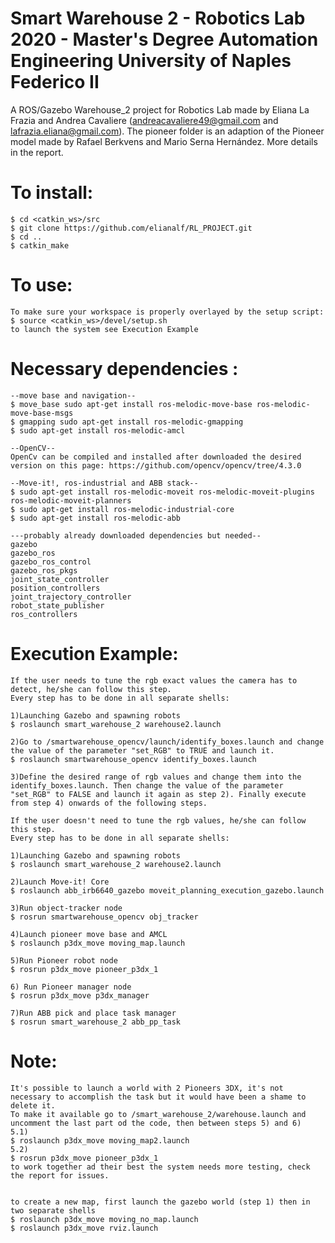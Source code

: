 # Smart Warehouse 2 - Robotics Lab 2020 - Master's Degree Automation Engineering University of Naples Federico II  

A ROS/Gazebo Warehouse_2 project for Robotics Lab made by Eliana La Frazia and Andrea Cavaliere (andreacavaliere49@gmail.com and lafrazia.eliana@gmail.com). The pioneer folder is an adaption of the Pioneer model made by Rafael Berkvens and Mario Serna Hernández. 
More details in the report.


# To install:
```
$ cd <catkin_ws>/src
$ git clone https://github.com/elianalf/RL_PROJECT.git 
$ cd ..
$ catkin_make
```

# To use:
```
To make sure your workspace is properly overlayed by the setup script:
$ source <catkin_ws>/devel/setup.sh
to launch the system see Execution Example

```
# Necessary dependencies :

```
--move base and navigation-- 
$ move_base sudo apt-get install ros-melodic-move-base ros-melodic-move-base-msgs 
$ gmapping sudo apt-get install ros-melodic-gmapping
$ sudo apt-get install ros-melodic-amcl

--OpenCV--
OpenCv can be compiled and installed after downloaded the desired version on this page: https://github.com/opencv/opencv/tree/4.3.0

--Move-it!, ros-industrial and ABB stack--
$ sudo apt-get install ros-melodic-moveit ros-melodic-moveit-plugins ros-melodic-moveit-planners
$ sudo apt-get install ros-melodic-industrial-core
$ sudo apt-get install ros-melodic-abb

---probably already downloaded dependencies but needed--
gazebo
gazebo_ros
gazebo_ros_control
gazebo_ros_pkgs
joint_state_controller
position_controllers
joint_trajectory_controller
robot_state_publisher
ros_controllers
```

# Execution Example:
```
If the user needs to tune the rgb exact values the camera has to detect, he/she can follow this step.
Every step has to be done in all separate shells:

1)Launching Gazebo and spawning robots
$ roslaunch smart_warehouse_2 warehouse2.launch

2)Go to /smartwarehouse_opencv/launch/identify_boxes.launch and change the value of the parameter "set_RGB" to TRUE and launch it.
$ roslaunch smartwarehouse_opencv identify_boxes.launch

3)Define the desired range of rgb values and change them into the identify_boxes.launch. Then change the value of the parameter "set_RGB" to FALSE and launch it again as step 2). Finally execute from step 4) onwards of the following steps. 
```
```
If the user doesn't need to tune the rgb values, he/she can follow this step.
Every step has to be done in all separate shells:

1)Launching Gazebo and spawning robots
$ roslaunch smart_warehouse_2 warehouse2.launch

2)Launch Move-it! Core
$ roslaunch abb_irb6640_gazebo moveit_planning_execution_gazebo.launch 

3)Run object-tracker node 
$ rosrun smartwarehouse_opencv obj_tracker

4)Launch pioneer move base and AMCL
$ roslaunch p3dx_move moving_map.launch

5)Run Pioneer robot node
$ rosrun p3dx_move pioneer_p3dx_1

6) Run Pioneer manager node
$ rosrun p3dx_move p3dx_manager

7)Run ABB pick and place task manager
$ rosrun smart_warehouse_2 abb_pp_task 
```


# Note:
```
It's possible to launch a world with 2 Pioneers 3DX, it's not necessary to accomplish the task but it would have been a shame to delete it.
To make it available go to /smart_warehouse_2/warehouse.launch and uncomment the last part od the code, then between steps 5) and 6)  
5.1) 
$ roslaunch p3dx_move moving_map2.launch
5.2) 
$ rosrun p3dx_move pioneer_p3dx_1
to work together ad their best the system needs more testing, check the report for issues.


to create a new map, first launch the gazebo world (step 1) then in two separate shells
$ roslaunch p3dx_move moving_no_map.launch
$ roslaunch p3dx_move rviz.launch

```
